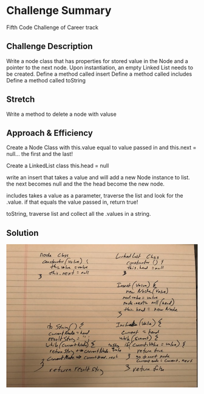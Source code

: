 # Challenge Summary
Fifth Code Challenge of Career track

## Challenge Description
Write a node class that has properties for stored value in the Node and a pointer to the next node.
Upon instantiation, an empty Linked List needs to be created.
Define a method called insert
Define a method called includes
Define a method called toString

## Stretch
Write a method to delete a node with valuse

## Approach & Efficiency
Create a Node Class
with this.value equal to value passed in
and this.next = null... the first and the last!

Create a LinkedList class
this.head = null

write an insert that takes a value and will add a new Node instance to list.
the next becomes null and the the head become the new node.

includes takes a value as a parameter, traverse the list and look for the .value. if that equals the value passed in, return true!

toString, traverse list and collect all the .values in a string.


## Solution
![LinkedList Whiteboard](IMG_5264.jpg)